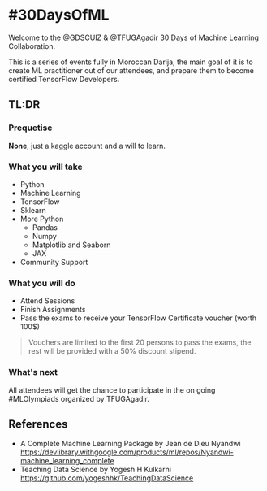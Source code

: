 # #30DaysOfML

Welcome to the @GDSCUIZ & @TFUGAgadir 30 Days of Machine Learning Collaboration.

This is a series of events fully in Moroccan Darija, the main goal of it is to create ML practitioner out of our attendees, and prepare them to become certified TensorFlow Developers.


## TL:DR

### Prequetise

**None**, just a kaggle account and a will to learn.

### What you will take

- Python
- Machine Learning
- TensorFlow
- Sklearn
- More Python
    - Pandas
    - Numpy
    - Matplotlib and Seaborn
    - JAX
- Community Support

### What you will do
- Attend Sessions
- Finish Assignments
- Pass the exams to receive your TensorFlow Certificate voucher (worth 100$) 

> Vouchers are limited to the first 20 persons to pass the exams, the rest will be provided with a 50% discount stipend.


### What's next

All attendees will get the chance to participate in the on going #MLOlympiads organized by TFUGAgadir.


## References
- A Complete Machine Learning Package by Jean de Dieu Nyandwi https://devlibrary.withgoogle.com/products/ml/repos/Nyandwi-machine_learning_complete
- Teaching Data Science by Yogesh H Kulkarni https://github.com/yogeshhk/TeachingDataScience